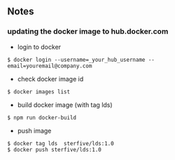 ## Notes

### updating the docker image to hub.docker.com

-   login to docker

```
$ docker login --username=_your_hub_username --email=youremail@company.com
```

-   check docker image id

```
$ docker images list

```

-   build docker image (with tag lds)

```
$ npm run docker-build

```

-   push image

```
$ docker tag lds  sterfive/lds:1.0
$ docker push sterfive/lds:1.0
```
